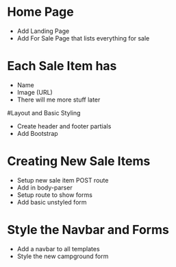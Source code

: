 # Home Page
* Add Landing Page
* Add For Sale Page that lists everything for sale

# Each Sale Item has
* Name
* Image (URL)
* There will me more stuff later

#Layout and Basic Styling
* Create header and footer partials
* Add Bootstrap

# Creating New Sale Items
* Setup new sale item POST  route
* Add in body-parser
* Setup route to show forms
* Add basic unstyled form

# Style the Navbar and Forms
* Add a navbar to all templates
* Style the new campground form